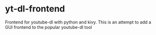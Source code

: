 # yt-dl-frontend
Frontend for youtube-dl with python and kivy.
This is an attempt to add a GUI frontend to the popular youtube-dl tool
